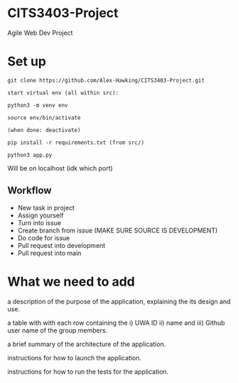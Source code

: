 # CITS3403-Project
Agile Web Dev Project

# Set up
```
git clone https://github.com/Alex-Hawking/CITS3403-Project.git

start virtual env (all within src):

python3 -m venv env

source env/bin/activate

(when done: deactivate)

pip install -r requirements.txt (from src/)

python3 app.py
```

Will be on localhost (idk which port)

## Workflow

- New task in project
- Assign yourself
- Turn into issue
- Create branch from issue (MAKE SURE SOURCE IS DEVELOPMENT)
- Do code for issue
- Pull request into development
- Pull request into main

# What we need to add

a description of the purpose of the application, explaining the its design and use.

a table with with each row containing the i) UWA ID ii) name and iii) Github user name of the group members.

a brief summary of the architecture of the application.

instructions for how to launch the application.

instructions for how to run the tests for the application.
